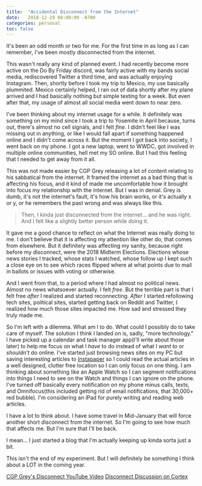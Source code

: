 ```yaml
---
title:  "Accidental Disconnect from the Internet"
date:   2018-12-29 00:00:00 -0700
categories: personal
toc: false
---
```


It's been an odd month or two for me. For the first time in as long as I can remember, I've been mostly disconnected from the internet.

This wasn't really any kind of planned event. I had recently become more active on the Do By Friday discord, was fairly active with my bands social media, rediscovered Twitter a third time, and was actually enjoying Instagram. Then, shortly before I took my trip to Mexico, my use basically plummited. Mexico certainly helped, I ran out of data shortly after my plane arrived and I had basically nothing but simple texting for a week. But even after that, my usage of almost all social media went down to near zero.

I've been thinking about my internet usage for a while. It definitely was something on my mind since I took a trip to Yosemite in April because, turns out, there's almost no cell signals, and I felt *fine*. I didn't feel like I was missing out in anything, or like I would fall apart if something happened online and I didn't come across it. But the moment I got back into society, I went back on my phone. I got a new laptop, went to WWDC, got involved in multiple online communities, hell met my SO online. But I had this feeling that I needed to get away from it all.

This was not made easier by CGP Grey releasing a lot of content relating to his sabbatical from the internet. It framed the internet as a bad thing that is affecting his focus, and it kind of made me uncomfortable how it brought into focus my relationship with the internet. But I was in denial. Grey is dumb, it's not the internet's fault, it's how his brain works, or it's actually x or y, or he remembers the past wrong and was always like this.

<blockquote> Then, I kinda just disconnected from the internet... and he was right. And I felt like a slightly better person while doing it. </blockquote>

It gave me a good chance to reflect on what the Internet was really doing to me. I don't believe that it is affecting my attention like other do, that comes from elsewhere. But it definitely was affecting my sanity, because right before my disconnect, were the 2018 Midterm Elections. Elections whose news stories I tracked, whose stats I watched, whose follow up I kept such a close eye on to see which races flipped where at what points due to mail in ballots or issues with voting or otherwise.

And I went from that, to a period where I had almost no political news. Almost no news whatsoever actually. I felt *free*. But the terrible part is that I felt free *after* I realized and started reconnecting. *After* I started refollowing tech sites, political sites, started getting back on Reddit and Twitter, I realized how much those sites impacted me. How sad and stressed they truly made me.

So I'm left with a dilemma. What am I to do. What could I possibly do to take care of myself. The solution I think I landed on is, sadly, "more technology." I have picked up a calendar and task manager app(I'll write about those later) to help me focus on what I *have* to do instead of what I *want to* or *shouldn't* do online. I've started just browsing news sites on my PC but saving interesting articles to [Instapaper](https://www.instapaper.com/) so I could read the actual articles in a well designed, clutter free location so I can only focus on one thing. I am thinking about something like an Apple Watch so I can segment notifications into things I need to see on the Watch and things I can ignore on the phone. I've turned off basically every notification on my phone minus calls, texts, and Omnifocus(this included getting rid of email notifications, that 30,000+ red bubble). I'm considering an iPad for purely writing and reading web articles.

I have a lot to think about. I have some travel in Mid-January that will force another short disconnect from the internet. So I'm going to see how much that affects me. But I'm sure that I'll be back.

I mean... I just started a blog that I'm actually keeping up kinda sorta just a bit.

This isn't the end of my experiment. But I will definitely be something I think about a LOT in the coming year.

[CGP Grey's Disconnect YouTube Video](https://www.youtube.com/watch?v=wf2VxeIm1no)
[Disconnect Discussion on Cortex](https://www.relay.fm/cortex/74)
